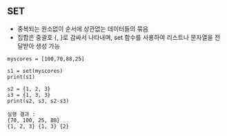 ## SET
* 중복되는 원소없이 순서에 상관없는 데이터들의 묶음
* 집합은 중괄호 {, }로 감싸서 나타내며, set 함수를 사용하여 리스트나 문자열을 전달받아 생성 가능

~~~
myscores = [100,70,88,25]

s1 = set(myscores)
print(s1)

s2 = {1, 2, 3}
s3 = {1, 3, 3}
print(s2, s3, s2-s3)
~~~
~~~
실행 결과 : 
{70, 100, 25, 88}
{1, 2, 3} {1, 3} {2}
~~~
